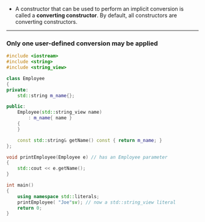 - A constructor that can be used to perform an implicit conversion is called a **converting constructor**. By default, all constructors are converting constructors.

---

### Only one user-defined conversion may be applied

```cpp
#include <iostream>
#include <string>
#include <string_view>

class Employee
{
private:
    std::string m_name{};

public:
    Employee(std::string_view name)
        : m_name{ name }
    {
    }

    const std::string& getName() const { return m_name; }
};

void printEmployee(Employee e) // has an Employee parameter
{
    std::cout << e.getName();
}

int main()
{
    using namespace std::literals;
    printEmployee( "Joe"sv); // now a std::string_view literal
    return 0;
}
```